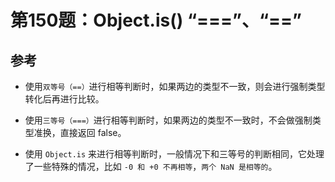 # 第150题：Object.is() “===”、“==”

## 参考

* 使用`双等号（==）`进行相等判断时，如果两边的类型不一致，则会进行强制类型转化后再进行比较。

* 使用`三等号（===）`进行相等判断时，如果两边的类型不一致时，不会做强制类型准换，直接返回 false。

* 使用 `Object.is` 来进行相等判断时，一般情况下和三等号的判断相同，它处理了一些特殊的情况，比如 `-0 和 +0 不再相等`，`两个 NaN 是相等的`。